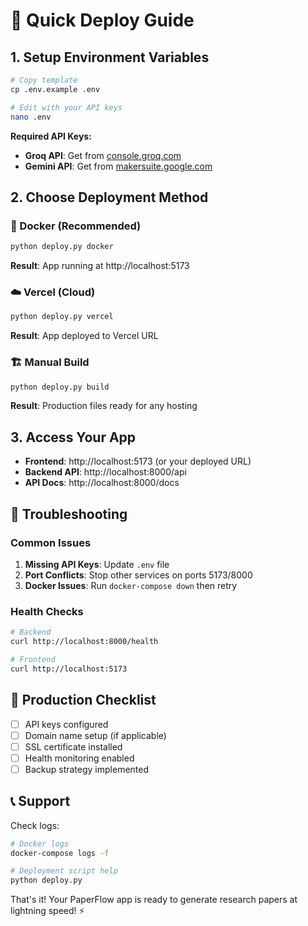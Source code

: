 # 🚀 Quick Deploy Guide

## 1. Setup Environment Variables

```bash
# Copy template
cp .env.example .env

# Edit with your API keys
nano .env
```

**Required API Keys:**
- **Groq API**: Get from [console.groq.com](https://console.groq.com/)
- **Gemini API**: Get from [makersuite.google.com](https://makersuite.google.com/app/apikey)

## 2. Choose Deployment Method

### 🐳 Docker (Recommended)
```bash
python deploy.py docker
```
**Result**: App running at http://localhost:5173

### ☁️ Vercel (Cloud)
```bash
python deploy.py vercel
```
**Result**: App deployed to Vercel URL

### 🏗️ Manual Build
```bash
python deploy.py build
```
**Result**: Production files ready for any hosting

## 3. Access Your App

- **Frontend**: http://localhost:5173 (or your deployed URL)
- **Backend API**: http://localhost:8000/api
- **API Docs**: http://localhost:8000/docs

## 🔧 Troubleshooting

### Common Issues
1. **Missing API Keys**: Update `.env` file
2. **Port Conflicts**: Stop other services on ports 5173/8000
3. **Docker Issues**: Run `docker-compose down` then retry

### Health Checks
```bash
# Backend
curl http://localhost:8000/health

# Frontend  
curl http://localhost:5173
```

## 🎯 Production Checklist

- [ ] API keys configured
- [ ] Domain name setup (if applicable)
- [ ] SSL certificate installed
- [ ] Health monitoring enabled
- [ ] Backup strategy implemented

## 📞 Support

Check logs:
```bash
# Docker logs
docker-compose logs -f

# Deployment script help
python deploy.py
```

That's it! Your PaperFlow app is ready to generate research papers at lightning speed! ⚡